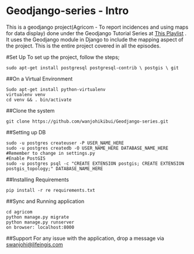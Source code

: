 # Geodjango-series - Intro
This is a geodjango project(Agricom - To report incidences and using maps for data display) done under the Geodjango Tutorial Series at <a href="https://www.youtube.com/playlist?list=PL7amXK4vKqATa_KrfQ3_tEF_ywAgAqWeJ"> This Playlist</a> . 
It uses the Geodjango module in Django to include the mapping aspect of the project. This is the entire project covered in all the episodes. 

#Set Up
To set up the project, follow the steps;
```
sudo apt-get install postgresql postgresql-contrib \ postgis \ git
```
##On a Virtual Environment

```
Sudo apt-get install python-virtualenv
virtualenv venv
cd venv && . bin/activate
```
##Clone the system
```
git clone https://github.com/wanjohikibui/Geodjango-series.git
```
##Setting up DB
```
sudo -u postgres createuser -P USER_NAME_HERE
sudo -u postgres createdb -O USER_NAME_HERE DATABASE_NAME_HERE #Remember to change in settings.py
#Enable PostGIS
sudo -u postgres psql -c "CREATE EXTENSION postgis; CREATE EXTENSION postgis_topology;" DATABASE_NAME_HERE
```
##Installing Requirements
```
pip install -r re requirements.txt
```
##Sync and Running application
```
cd agricom
python manage.py migrate
python manage.py runserver
on browser: localhost:8000
```
##Support
For any issue with the application, drop a message via swanjohi@lifeingis.com

